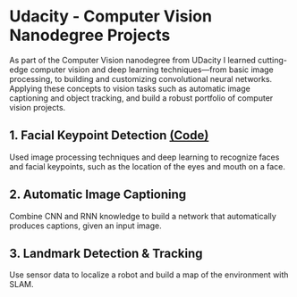 # Udacity - Computer Vision Nanodegree Projects

As part of the Computer Vision nanodegree from UDacity I learned cutting-edge computer vision and deep learning techniques—from basic image processing, to building and customizing convolutional neural networks. Applying these concepts to vision tasks such as automatic image captioning and object tracking, and build a robust portfolio of computer vision projects.

## 1. Facial Keypoint Detection [(Code)](https://github.com/elie-wanko/ComputerVisionND-_-Projects/tree/master/P1_Facial_Keypoints)
Used image processing techniques and deep learning to recognize faces and facial keypoints, such as the location of the eyes and mouth on a face.

## 2. Automatic Image Captioning
Combine CNN and RNN knowledge to build a network that automatically produces captions, given an input image.

## 3. Landmark Detection & Tracking
Use sensor data to localize a robot and build a map of the environment with SLAM.
